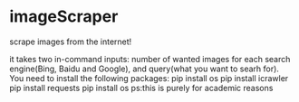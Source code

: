 # imageScraper
scrape images from the internet!

it takes two in-command inputs: number of wanted images for each search engine(Bing, Baidu and Google), and query(what you want to searh for).
You need to install the following packages:
    pip install os
    pip install icrawler
    pip install requests
    pip install os
ps:this is purely for academic reasons
